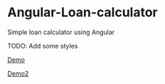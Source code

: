 # Angular-Loan-calculator
Simple loan calculator using Angular

TODO: Add some styles

[Demo](http://htmlpreview.github.com/?https://github.com/rmcdesign/Angular-Loan-calculator/blob/master/index.html)

[Demo2](https://rawgit.com/rmcdesign/Angular-Loan-calculator/master/index.html)

